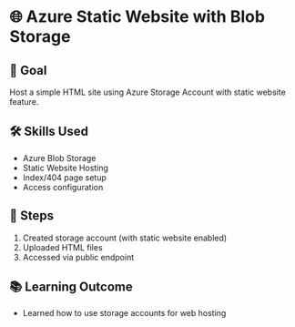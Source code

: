 # 🌐 Azure Static Website with Blob Storage

## 📌 Goal
Host a simple HTML site using Azure Storage Account with static website feature.

## 🛠️ Skills Used
- Azure Blob Storage
- Static Website Hosting
- Index/404 page setup
- Access configuration

## 🚀 Steps
1. Created storage account (with static website enabled)
2. Uploaded HTML files
3. Accessed via public endpoint

## 📚 Learning Outcome
- Learned how to use storage accounts for web hosting
